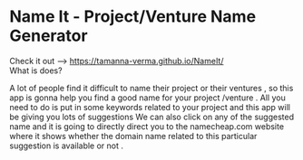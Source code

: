 # Name It - Project/Venture Name Generator 

Check it out --> https://tamanna-verma.github.io/NameIt/ <br/>
What is does?

A lot of people find it difficult to name their project or their ventures , so this app is gonna help you find a good name for your project /venture .
All you need to do is put in some keywords related to your project and this app will be giving you lots of suggestions 
We can also click on any of the suggested name and it is going to directly direct you to the namecheap.com website where it shows whether the domain name related to this particular suggestion is available or not .

